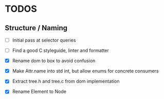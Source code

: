 # TODOS

## Structure / Naming
- [ ] Initial pass at selector queries
- [ ] Find a good C styleguide, linter and formatter
- [x] Rename dom to box to avoid confusion
- [x] Make Attr.name into std int, but allow enums for concrete consumers
- [x] Extract tree.h and tree.c from dom implementation
- [x] Rename Element to Node

